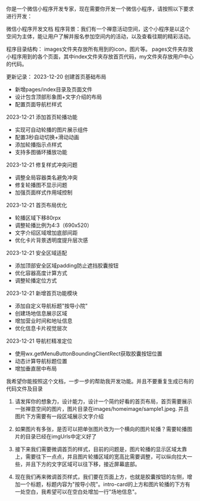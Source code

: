 你是一个微信小程序开发专家，现在需要你开发一个微信小程序，请按照以下要求进行开发：

微信小程序开发文档
程序背景：我们有一个禅意活动空间，这个小程序是以这个空间为主体，能让用户了解并报名参加空间内的活动，以及查看往期的精彩活动。

程序目录结构：
images文件夹存放所有用到的icon，图片等。
pages文件夹存放小程序用到的各个页面，其中index文件夹存放首页代码，my文件夹存放用户中心的代码。

更新记录：
2023-12-20 创建首页基础布局
- 新增pages/index目录及页面文件
- 设计包含顶部形象图+文字介绍的布局
- 配置页面导航栏样式

2023-12-21 添加首页轮播功能
- 实现可自动轮播的图片展示组件
- 配置3秒自动切换+滑动动画
- 添加轮播指示点样式
- 支持多图循环播放功能

2023-12-21 修复样式冲突问题
- 调整全局容器类名避免冲突
- 修复轮播图不显示问题
- 加强页面样式作用域控制

2023-12-21 首页布局优化
- 轮播区域下移80rpx
- 调整轮播比例为4:3（690x520）
- 文字介绍区域增加底部间距
- 优化卡片背景透明度提升层次感

2023-12-21 安全区域适配
- 添加顶部安全区域padding防止遮挡胶囊按钮
- 优化容器高度计算方式
- 调整轮播定位方式

2023-12-21 新增首页功能模块
- 添加自定义导航标题"按导小院"
- 创建场地信息展示区域
- 增加营业时间和地址信息
- 优化信息卡片视觉层次

2023-12-21 导航栏精准定位
- 使用wx.getMenuButtonBoundingClientRect获取胶囊按钮位置
- 动态计算导航标题位置
- 增加垂直居中布局

我希望你能按照这个文档，一步一步的帮助我开发功能。并且不要重复生成已有的代码文件及目录

1. 请发挥你的想象力，设计能力，设计一个简约好看的首页布局，首页需要展示一张禅意空间的图片，图片目录在images/homeimage/sample1.jpeg. 并且图片下方需要有一段区域展示文字介绍

2. 如果图片有多张，是否可以把单张图片改为一个横向的图片轮播？需要轮播图片的目录已经在imgUrls中定义好了

3. 接下来我们需要微调首页的样式，目前的问题是，图片轮播的显示区域太靠上，需要往下一点点，并且图片轮播区域的宽高比需要调整，可以纵向拉大一些，并且下方的文字区域可以往下移，接近屏幕底部。

4. 现在我们再来微调首页样式，我们要在页面上方，也就是胶囊按钮的左侧，增加一个标题，标题内容为"按导小院"。intro-card的上方和图片轮播的下方有一处空白，我希望可以在空白处增加一行"场地信息"。
